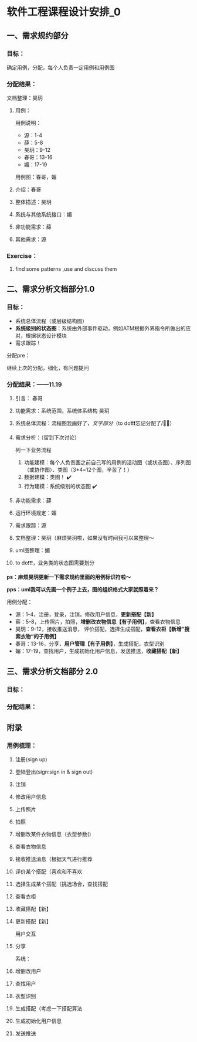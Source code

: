# 软件工程课程设计安排_0

## 一、需求规约部分

<!------11.12讨论，该部分预估11.18日完成，之后进行二轮讨论------>

### 目标：

确定用例，分配，每个人负责一定用例和用例图

### 分配结果：

文档整理：昊玥

1. 用例：

   用例说明：

   - 源：1-4
   - 薛：5-8
   - 昊玥：9-12
   - 春哥：13-16
   - 媚：17-19

   用例图：春哥，媚

2. 介绍：春哥

3. 整体描述：昊玥

4. 系统与其他系统接口：媚

5. 非功能需求：薛

6. 其他需求：源

### Exercise：

1. find some patterns ,use and discuss them

## 二、需求分析文档部分1.0

<!------11.19讨论，该部分预估11.21日完成，之后进行三轮讨论------>

<!------11.21讨论系统总体架构、类图设计和系统级别流程图部分，该部分预估11.21日当晚完成，之后进行四轮讨论------>

<!------需求分析文档部分预估11.25完成------>

### 目标：

- 系统总体流程（或层级结构图）
- **系统级别的状态图**：系统由外部事件驱动，例如ATM根据外界指令所做出的应对，根据状态设计模块
- 需求跟踪！

分配pre：

继续上次的分配，细化，有问题提问

### 分配结果：——11.19

1. 引言： 春哥            

2. 功能需求：系统范围，系统体系结构    昊玥

3. 系统总体流程：流程图我画好了，*文字部分*（to do❗️❗️❗️忘记分配了/🤦‍♀️）

4. 需求分析：（留到下次讨论）

   列一下业务流程

   1. 功能建模：每个人负责画之前自己写的用例的活动图（或状态图）、序列图（或协作图）、类图（3*4=12个图，辛苦了！）
   2. 数据建模：类图！ ✔️
   3. 行为建模：系统级别的状态图    ✔️

5. 非功能需求：薛

6. 运行环境规定：媚

7. 需求跟踪：源 

8. 文档整理：昊玥（麻烦昊玥啦，如果没有时间我可以来整理～

9. uml图整理：媚

10. to do❗️❗️❗️，业务类的状态图需要划分



**ps：麻烦昊玥更新一下需求规约里面的用例标识符啦～**

**pps：uml我可以先画一个例子上去，图的组织格式大家就照着来？**



用例分配：

- 源：1-4，注册，登录，注销，修改用户信息，**更新搭配【新】**
- 薛：5-8，上传照片，拍照，**增删改衣物信息【有子用例】**，查看衣物信息
- 昊玥：9-12，接收推送消息， 评价搭配，选择生成搭配，**查看衣柜【新增”搜索衣物“的子用例】**
- 春哥：13-16，分享，**用户管理【有子用例】**，生成搭配，衣型识别
- 媚：17-19，查找用户，生成初始化用户信息，发送推送，**收藏搭配【新】**



## 三、需求分析文档部分 2.0

<!------11.30讨论，该部分预估12.7日完成，之后进行四轮讨论------>

<!------11.30讨论用例的进一步细分，需求分析文档部分的业务类的划分、每个业务类的状态图，系统的状态图，以及之后modeling和coding的并进------>

<!------概要设计文档部分预估12.7完成初稿部分------>

### 目标：

### 分配结果：

## 附录

### 用例梳理：

1. 注册(sign up)

2. 登陆登出(sign:sign in & sign out)

3. 注销

4. 修改用户信息

5. 上传照片

6. 拍照

7. 增删改某件衣物信息（衣型参数()

8. 查看衣物信息

9. 接收推送消息（根据天气进行推荐

10. 评价某个搭配（喜欢和不喜欢

11. 选择生成某个搭配（挑选场合，查找搭配

12. 查看衣柜

13. 收藏搭配【新】

14. 更新搭配【新】

    用户交互

15. 分享

    系统：

16. 增删改用户

17. 查找用户

18. 衣型识别

19. 生成搭配（考虑一下搭配算法

20. 生成初始化用户信息

21. 发送推送